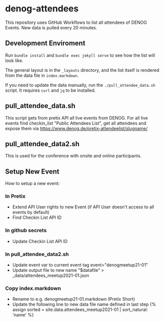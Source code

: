 # denog-attendees

This repository uses GitHub Workflows to list all attendees of DENOG Events. New data is pulled every 20 minutes.

## Development Enviroment

Run ``bundle install`` and ``bundle exec jekyll serve`` to see how the list will look like.

The general layout is in the ``_layouts`` directory, and the list itself is rendered from the data file in
``index.markdown``.

If you need to update the data manually, run the `./pull_attendee_data.sh` script. It requires `curl` and `jq` to
be installed.


## pull_attendee_data.sh

This script gets from pretix API all live events from DENOG. 
For all live events find checkin_list "Public Attendees List", get all attendees and expose them via 
  https://www.denog.de/pretix-attendeelist/slugname/


## pull_attendee_data2.sh

This is used for the conference with onsite and online participants. 


## Setup New Event

How to setup a new event:

### In Pretix
- Extend API User rights to new Event (if API User doesn't access to all events by default)
- Find Checkin List API ID

### In github secrets
- Update Checkin List API ID

### In pull_attendee_data2.sh
- Update event var to current event tag event="denogmeetup21-01"
- Update output file to new name "$datafile" > _data/attendees_meetup2021-01.json

### Copy index.markdown
- Rename to e.g. denogmeetup21-01.markdown (Pretix Short)
- Update the following line to new data file name defined in last step
{% assign sorted = site.data.attendees_meetup2021-01 | sort_natural: 'name' %}
